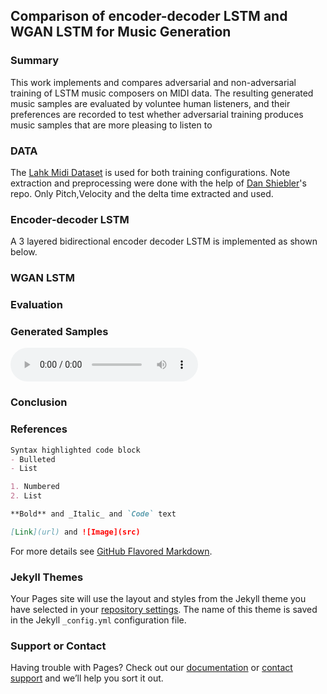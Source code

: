 ## Comparison of encoder-decoder LSTM and WGAN LSTM for Music Generation


### Summary
This work implements and compares adversarial and non-adversarial training of LSTM music composers on MIDI data. The resulting generated music samples are evaluated by voluntee human listeners, and their preferences are recorded to test whether adversarial training produces music samples that are more pleasing to listen to

### DATA
The [Lahk Midi Dataset](https://colinraffel.com/projects/lmd/) is used for both training configurations. Note extraction and preprocessing were done with the help of [Dan Shiebler](https://github.com/dshieble/Musical_Matrices/blob/master/midi_manipulation.py)'s repo. Only Pitch,Velocity and the delta time extracted and used. 
### Encoder-decoder LSTM
A 3 layered bidirectional encoder decoder LSTM is implemented as shown below.

### WGAN LSTM

### Evaluation

### Generated Samples

<audio src="https://github.com/DeepsMoseli/LSTMGAN-for-melody-generation/gan1.mid" controls preload></audio>

### Conclusion

### References

```markdown
Syntax highlighted code block
- Bulleted
- List

1. Numbered
2. List

**Bold** and _Italic_ and `Code` text

[Link](url) and ![Image](src)
```

For more details see [GitHub Flavored Markdown](https://guides.github.com/features/mastering-markdown/).

### Jekyll Themes

Your Pages site will use the layout and styles from the Jekyll theme you have selected in your [repository settings](https://github.com/DeepsMoseli/LSTMGAN-for-melody-generation/settings). The name of this theme is saved in the Jekyll `_config.yml` configuration file.

### Support or Contact

Having trouble with Pages? Check out our [documentation](https://help.github.com/categories/github-pages-basics/) or [contact support](https://github.com/contact) and we’ll help you sort it out.
